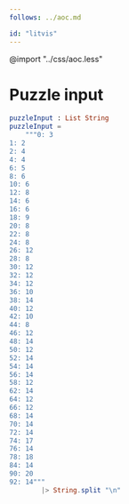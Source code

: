 ```yaml
---
follows: ../aoc.md

id: "litvis"
---
```


@import "../css/aoc.less"

# Puzzle input

```elm {l=hidden r}
puzzleInput : List String
puzzleInput =
    """0: 3
1: 2
2: 4
4: 4
6: 5
8: 6
10: 6
12: 8
14: 6
16: 6
18: 9
20: 8
22: 8
24: 8
26: 12
28: 8
30: 12
32: 12
34: 12
36: 10
38: 14
40: 12
42: 10
44: 8
46: 12
48: 14
50: 12
52: 14
54: 14
56: 14
58: 12
62: 14
64: 12
66: 12
68: 14
70: 14
72: 14
74: 17
76: 14
78: 18
84: 14
90: 20
92: 14"""
        |> String.split "\n"
```
